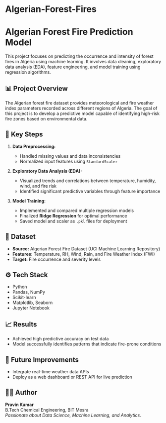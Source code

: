 # Algerian-Forest-Fires
# Algerian Forest Fire Prediction Model

This project focuses on predicting the occurrence and intensity of forest fires in Algeria using machine learning. It involves data cleaning, exploratory data analysis (EDA), feature engineering, and model training using regression algorithms.

## 📊 Project Overview

The Algerian forest fire dataset provides meteorological and fire weather index parameters recorded across different regions of Algeria. The goal of this project is to develop a predictive model capable of identifying high-risk fire zones based on environmental data.

## 🧠 Key Steps

1. **Data Preprocessing:**  
   - Handled missing values and data inconsistencies  
   - Normalized input features using `StandardScaler`  

2. **Exploratory Data Analysis (EDA):**  
   - Visualized trends and correlations between temperature, humidity, wind, and fire risk  
   - Identified significant predictive variables through feature importance  

3. **Model Training:**  
   - Implemented and compared multiple regression models  
   - Finalized **Ridge Regression** for optimal performance  
   - Saved model and scaler as `.pkl` files for deployment  

## 🧾 Dataset

- **Source:** Algerian Forest Fire Dataset (UCI Machine Learning Repository)  
- **Features:** Temperature, RH, Wind, Rain, and Fire Weather Index (FWI)  
- **Target:** Fire occurrence and severity levels  

## ⚙️ Tech Stack

- Python  
- Pandas, NumPy  
- Scikit-learn  
- Matplotlib, Seaborn  
- Jupyter Notebook  

## 📈 Results

- Achieved high predictive accuracy on test data  
- Model successfully identifies patterns that indicate fire-prone conditions  

## 🚀 Future Improvements

- Integrate real-time weather data APIs  
- Deploy as a web dashboard or REST API for live prediction  

## 👨‍💻 Author
**Pravin Kumar**  
B.Tech Chemical Engineering, BIT Mesra  
*Passionate about Data Science, Machine Learning, and Analytics.*

